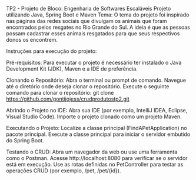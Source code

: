 TP2 - Projeto de Bloco: Engenharia de Softwares Escaláveis
Projeto utilizando Java, Spring Boot e Maven
Tema: O tema do projeto foi inspirado nas páginas das redes sociais que divulgam os animais que foram encontrados pelos resgates no Rio Grande do Sul.
A ideia é que as pessoas possam cadastrar esses animais resgatados para que seus respectivos donos os encontrem.

Instruções para execução do projeto:

Pré-requisitos:
Para executar o projeto é necessário ter instalado o Java Development Kit (JDK), Maven e a IDE de preferência.

Clonando o Repositório:
Abra o terminal ou prompt de comando.
Navegue até o diretório onde deseja clonar o repositório.
Execute o seguinte comando para clonar o repositório: git clone https://github.com/gontijojess/crudprodutostp2.git

Abrindo o Projeto no IDE:
Abra sua IDE (por exemplo, IntelliJ IDEA, Eclipse, Visual Studio Code).
Importe o projeto clonado como um projeto Maven.

Executando o Projeto:
Localize a classe principal (FindAPetApplication) no pacote principal.
Execute a classe principal para iniciar o servidor embutido do Spring Boot.

Testando o CRUD:
Abra um navegador da web ou use uma ferramenta como o Postman.
Acesse http://localhost:8080 para verificar se o servidor está em execução.
Use as rotas definidas no PetController para testar as operações CRUD (por exemplo, /pet, /pet/{id}).
